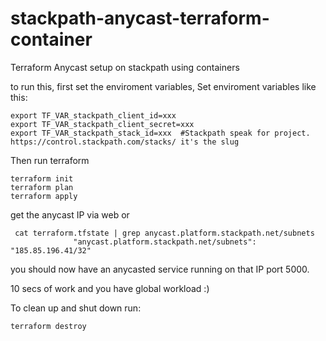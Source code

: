 # stackpath-anycast-terraform-container
Terraform Anycast setup on stackpath using containers

to run this, first set the enviroment variables, Set enviroment variables like this:

```
export TF_VAR_stackpath_client_id=xxx
export TF_VAR_stackpath_client_secret=xxx
export TF_VAR_stackpath_stack_id=xxx  #Stackpath speak for project. https://control.stackpath.com/stacks/ it's the slug
```

Then run terraform

```
terraform init
terraform plan
terraform apply
```

get the anycast IP via web or
```
 cat terraform.tfstate | grep anycast.platform.stackpath.net/subnets
              "anycast.platform.stackpath.net/subnets": "185.85.196.41/32"
``` 
you should now have an anycasted service running on that IP port 5000.

10 secs of work and you have global workload :)

To clean up and shut down run:
```
terraform destroy
```

